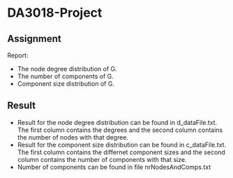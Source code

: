 # DA3018-Project

## Assignment

Report:
- The node degree distribution of G.
- The number of components of G.
- Component size distribution of G.

## Result
- Result for the node degree distribution can be found in d_dataFile.txt. The first column contains the degrees and the second column contains the number of nodes with that degree.
- Result for the component size distribution can be found in c_dataFile.txt. The first column contains the differnet component sizes and the second column contains the number of components with that size.
- Number of components can be found in file nrNodesAndComps.txt
